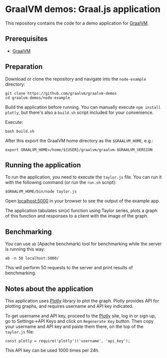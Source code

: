 # GraalVM demos: Graal.js application


This repository contains the code for a demo application for [GraalVM](graalvm.org).

## Prerequisites
* [GraalVM](http://graalvm.org)

## Preparation

Download or clone the repository and navigate into the `node-example` directory:

```
git clone https://github.com/graalvm/graalvm-demos
cd graalvm-demos/node-example
```

Build the application before running. You can manually execute `npm install plotly`, but there's also a `build.sh` script included for your convenience.

Execute:
```
bash build.sh
```

After this export the GraalVM home directory as the `$GRAALVM_HOME`, e.g.:

```
export GRAALVM_HOME=/home/${USER}/graalvm/graalvm-$GRAALVM_VERSION
```

## Running the application

To run the application, you need to execute the `taylor.js` file. You can run it with the following command (or run the `run.sh` script):

```
$GRAALVM_HOME/bin/node taylor.js
```

Open [localhost:5000](localhost:5000) in your browser to see the output of the example app.

The application tabulates sin(x) function using Taylor series, plots a graph of this function and responses to a client with the image of the graph.

## Benchmarking

You can use `ab` (Apache benchmark) tool for benchmarking while the server is running this way:

```
ab -n 50 localhost:5000/
```

This will perform 50 requests to the server and print results of benchmarking.

## Notes about the application

This application uses [Plotly](https://plot.ly) library to plot the graph. Plotly provides API for plotting graphs, and requires username and API key indicated.

To get username and API key, proceed to the [Plotly](https://chart-studio.plot.ly/settings/api#/) site, log in or sign up, go to Settings->API Keys and click on `Regenerate Key` button. Then copy your username and API key and paste them there, on the top of the `taylor.js` file:

```
const plotly = require('plotly')('username', 'api_key');
```

This API key can be used 1000 times per 24h.